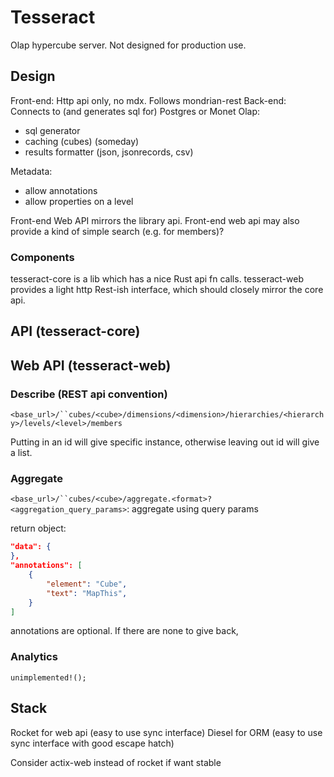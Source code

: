 # Tesseract

Olap hypercube server.
Not designed for production use.

## Design
Front-end: Http api only, no mdx. Follows mondrian-rest
Back-end: Connects to (and generates sql for) Postgres or Monet
Olap:
  - sql generator
  - caching (cubes) (someday)
  - results formatter (json, jsonrecords, csv)

Metadata:
- allow annotations
- allow properties on a level

Front-end Web API mirrors the library api.
Front-end web api may also provide a kind of simple search (e.g. for members)?

### Components
tesseract-core is a lib which has a nice Rust api fn calls.
tesseract-web provides a light http Rest-ish interface, which should closely mirror the core api.

## API (tesseract-core)

## Web API (tesseract-web)

### Describe (REST api convention)

`<base_url>/``cubes/<cube>/dimensions/<dimension>/hierarchies/<hierarchy>/levels/<level>/members`

Putting in an id will give specific instance, otherwise leaving out id will give a list.


### Aggregate
`<base_url>/``cubes/<cube>/aggregate.<format>?<aggregation_query_params>`: aggregate using query params

return object:
```json
"data": {
},
"annotations": [
    {
        "element": "Cube",
        "text": "MapThis",
    }
]
```
annotations are optional. If there are none to give back, 

### Analytics
`unimplemented!();`

## Stack

Rocket for web api (easy to use sync interface)
Diesel for ORM (easy to use sync interface with good escape hatch)

Consider actix-web instead of rocket if want stable

